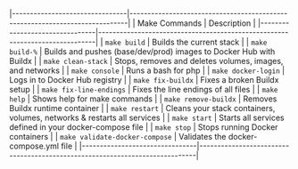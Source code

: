 |--------------------------------|-----------------------------------------------------------------------------|
| Make Commands                  | Description                                                                 |
|--------------------------------|-----------------------------------------------------------------------------|
| `make build`                   | Builds the current stack                                                    |
| `make build-%`                 | Builds and pushes (base/dev/prod) images to Docker Hub with Buildx          |
| `make clean-stack`             | Stops, removes and deletes volumes, images, and networks                    |
| `make console`                 | Runs a bash for php                                                         |
| `make docker-login`            | Logs in to Docker Hub registry                                              |
| `make fix-buildx`              | Fixes a broken Buildx setup                                                 |
| `make fix-line-endings`        | Fixes the line endings of all files                                         |
| `make help`                    | Shows help for make commands                                                |
| `make remove-buildx`           | Removes Buildx runtime container                                            |
| `make restart`                 | Cleans your stack containers, volumes, networks & restarts all services     |
| `make start`                   | Starts all services defined in your docker-compose file                     |
| `make stop`                    | Stops running Docker containers                                             |
| `make validate-docker-compose` | Validates the docker-compose.yml file                                       |
|--------------------------------|-----------------------------------------------------------------------------|
